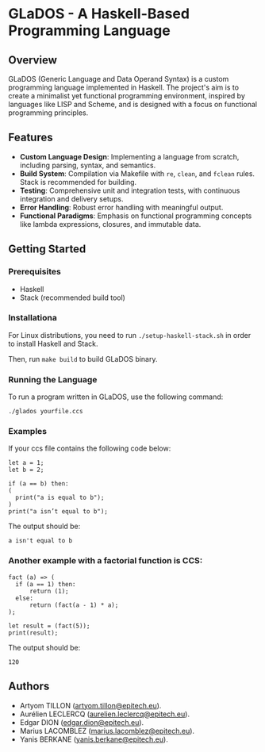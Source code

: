 # GLaDOS - A Haskell-Based Programming Language

## Overview

GLaDOS (Generic Language and Data Operand Syntax) is a custom programming language implemented in Haskell. The project's aim is to create a minimalist yet functional programming environment, inspired by languages like LISP and Scheme, and is designed with a focus on functional programming principles.

## Features

- **Custom Language Design**: Implementing a language from scratch, including parsing, syntax, and semantics.
- **Build System**: Compilation via Makefile with `re`, `clean`, and `fclean` rules. Stack is recommended for building.
- **Testing**: Comprehensive unit and integration tests, with continuous integration and delivery setups.
- **Error Handling**: Robust error handling with meaningful output.
- **Functional Paradigms**: Emphasis on functional programming concepts like lambda expressions, closures, and immutable data.

## Getting Started

### Prerequisites

- Haskell
- Stack (recommended build tool)

### Installationa

For Linux distributions, you need to run `./setup-haskell-stack.sh` in order to install Haskell and Stack.

Then, run `make build` to build GLaDOS binary.

### Running the Language

To run a program written in GLaDOS, use the following command:

```
./glados yourfile.ccs 
```

### Examples

If your ccs file contains the following code below:

```
let a = 1;
let b = 2;

if (a == b) then:
(
  print("a is equal to b");
)
print("a isn’t equal to b");
```

The output should be:

```
a isn't equal to b
```

### Another example with a factorial function is CCS:

```
fact (a) => (
  if (a == 1) then:
      return (1);
  else:
      return (fact(a - 1) * a);
);

let result = (fact(5));
print(result);
```

The output should be:

```
120
```

## Authors

- Artyom TILLON (artyom.tillon@epitech.eu).
- Aurélien LECLERCQ (aurelien.leclercq@epitech.eu).
- Edgar DION (edgar.dion@epitech.eu).
- Marius LACOMBLEZ (marius.lacomblez@epitech.eu).
- Yanis BERKANE (yanis.berkane@epitech.eu).
